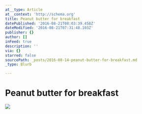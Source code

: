 ```yaml
---
at__type: Article
at__context: 'http://schema.org'
title: Peanut butter for breakfast
datePublished: '2016-08-21T08:03:39.458Z'
dateModified: '2016-08-21T07:31:48.103Z'
publisher: {}
author: []
inFeed: true
description: ''
via: {}
starred: false
sourcePath: _posts/2016-08-14-peanut-butter-for-breakfast.md
_type: Blurb

---
```

# Peanut butter for breakfast
![](https://the-grid-user-content.s3-us-west-2.amazonaws.com/3884db25-705e-41c1-80b9-c1f66521c882.jpg)